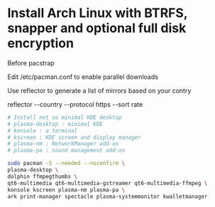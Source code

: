  # Install Arch Linux with BTRFS, snapper and optional full disk encryption

Before pacstrap

Edit /etc/pacman.conf to enable parallel downloads

Use reflector to generate a list of mirrors based on your contry

reflector --country <country> --protocol https --sort rate

``` bash
# Install not so minimal KDE desktop
# plasma-desktop : minimal KDE
# konsole : a terminal
# kscreen : KDE screen and display manager
# plasma-nm : NetworkManager add-on
# plasma-pa : sound management add-on

sudo pacman -S --needed --noconfirm \
plasma-desktop \
dolphin ffmpegthumbs \
qt6-multimedia qt6-multimedia-gstreamer qt6-multimedia-ffmpeg \
konsole kscreen plasma-nm plasma-pa \
ark print-manager spectacle plasma-systemmonitor kwalletmanager
```


